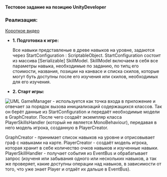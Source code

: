 #### Тестовое задание на позицию UnityDeveloper

### **Реализация:** 
[Короткое видео](https://youtu.be/swUzexl0-Ac)

+ **1. Подготовка к игре:**

  Все навыки представленые в древе навыков на уровне, задаются через StartConfiguration : ScriptableObject. StartConfiguration состоит из массива [Serializable] SkillModel.
SkillModel включаем в себя все параметры навыка, необходимые по заданию, по типц его стоимости, названия, позиции на канвасе и списка скилов, которые могут буть доступны после
его изучения или скилов, необходимых для его изучения.

+ **2. Старт игры:**

![UML](https://user-images.githubusercontent.com/107647367/233986409-b9bf8569-2c4c-4917-bd65-609f21a9fd94.png)
  GameManager - используется как точка входа в приложение и отвечает за порядок вызова инициализаций содержащихся классов. Так он берёт данные из StartConfiguration и передаёт необходимые модели в GraphCreator. После чего создаёт экземпляр класса PlayerSkillsHandler (который не является MonoBehaviour), передавая в него модель игрока, созданную в PlayerCreator.

  GraphCreator - принимает список навыков на уровне и отрисовывает граф с навыками на карте.
  PlayerCreator - создаёт модель игрока, которая хранит в себе количество очков навыков и изученные навыки.
  PlayerSkillHandler - получает события из EventBus и обрабатывает запрос (изученя или забывания одного или нескольких навыков, а так же проверяет, какие доступны операции над навыков, в зависимости от того, что уже знает Player и отдаёт их дальше в EventBus).

